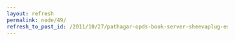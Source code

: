 ```yaml
---
layout: refresh
permalink: node/49/
refresh_to_post_id: /2011/10/27/pathagar-opds-book-server-sheevaplug-edition
---
```

